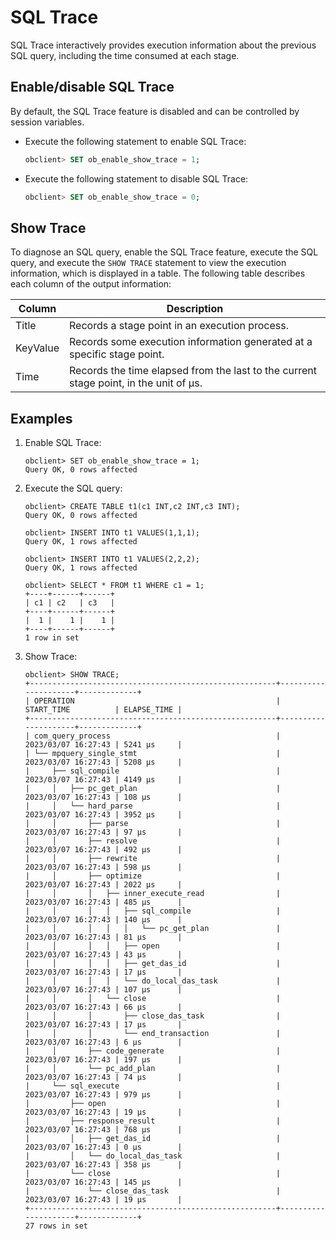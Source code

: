 # SQL Trace

SQL Trace interactively provides execution information about the previous SQL query, including the time consumed at each stage.

## Enable/disable SQL Trace

By default, the SQL Trace feature is disabled and can be controlled by session variables.

* Execute the following statement to enable SQL Trace:

   ```sql
   obclient> SET ob_enable_show_trace = 1;
   ```

* Execute the following statement to disable SQL Trace:

   ```sql
   obclient> SET ob_enable_show_trace = 0;
   ```

## Show Trace

To diagnose an SQL query, enable the SQL Trace feature, execute the SQL query, and execute the `SHOW TRACE` statement to view the execution information, which is displayed in a table. The following table describes each column of the output information:

| **Column** | **Description** |
|----------|------------------------|
| Title | Records a stage point in an execution process. |
| KeyValue | Records some execution information generated at a specific stage point. |
| Time | Records the time elapsed from the last to the current stage point, in the unit of μs. |

## Examples

1. Enable SQL Trace:

   ```shell
   obclient> SET ob_enable_show_trace = 1;
   Query OK, 0 rows affected
   ```

2. Execute the SQL query:

   ```shell
   obclient> CREATE TABLE t1(c1 INT,c2 INT,c3 INT);
   Query OK, 0 rows affected

   obclient> INSERT INTO t1 VALUES(1,1,1);
   Query OK, 1 rows affected

   obclient> INSERT INTO t1 VALUES(2,2,2);
   Query OK, 1 rows affected

   obclient> SELECT * FROM t1 WHERE c1 = 1;
   +----+------+------+
   | c1 | c2   | c3   |
   +----+------+------+
   |  1 |    1 |    1 |
   +----+------+------+
   1 row in set
   ```

3. Show Trace:

   ```shell
   obclient> SHOW TRACE;
   +-------------------------------------------------------+---------------------+-------------+
   | OPERATION                                             | START_TIME          | ELAPSE_TIME |
   +-------------------------------------------------------+---------------------+-------------+
   | com_query_process                                     | 2023/03/07 16:27:43 | 5241 µs     |
   | └── mpquery_single_stmt                               | 2023/03/07 16:27:43 | 5208 µs     |
   |     ├── sql_compile                                   | 2023/03/07 16:27:43 | 4149 µs     |
   |     │   ├── pc_get_plan                               | 2023/03/07 16:27:43 | 108 µs      |
   |     │   └── hard_parse                                | 2023/03/07 16:27:43 | 3952 µs     |
   |     │       ├── parse                                 | 2023/03/07 16:27:43 | 97 µs       |
   |     │       ├── resolve                               | 2023/03/07 16:27:43 | 492 µs      |
   |     │       ├── rewrite                               | 2023/03/07 16:27:43 | 598 µs      |
   |     │       ├── optimize                              | 2023/03/07 16:27:43 | 2022 µs     |
   |     │       │   ├── inner_execute_read                | 2023/03/07 16:27:43 | 485 µs      |
   |     │       │   │   ├── sql_compile                   | 2023/03/07 16:27:43 | 140 µs      |
   |     │       │   │   │   └── pc_get_plan               | 2023/03/07 16:27:43 | 81 µs       |
   |     │       │   │   ├── open                          | 2023/03/07 16:27:43 | 43 µs       |
   |     │       │   │   ├── get_das_id                    | 2023/03/07 16:27:43 | 17 µs       |
   |     │       │   │   └── do_local_das_task             | 2023/03/07 16:27:43 | 107 µs      |
   |     │       │   └── close                             | 2023/03/07 16:27:43 | 66 µs       |
   |     │       │       ├── close_das_task                | 2023/03/07 16:27:43 | 17 µs       |
   |     │       │       └── end_transaction               | 2023/03/07 16:27:43 | 6 µs        |
   |     │       ├── code_generate                         | 2023/03/07 16:27:43 | 197 µs      |
   |     │       └── pc_add_plan                           | 2023/03/07 16:27:43 | 74 µs       |
   |     └── sql_execute                                   | 2023/03/07 16:27:43 | 979 µs      |
   |         ├── open                                      | 2023/03/07 16:27:43 | 19 µs       |
   |         ├── response_result                           | 2023/03/07 16:27:43 | 768 µs      |
   |         │   ├── get_das_id                            | 2023/03/07 16:27:43 | 0 µs        |
   |         │   └── do_local_das_task                     | 2023/03/07 16:27:43 | 358 µs      |
   |         └── close                                     | 2023/03/07 16:27:43 | 145 µs      |
   |             └── close_das_task                        | 2023/03/07 16:27:43 | 19 µs       |
   +-------------------------------------------------------+---------------------+-------------+
   27 rows in set
   ```
